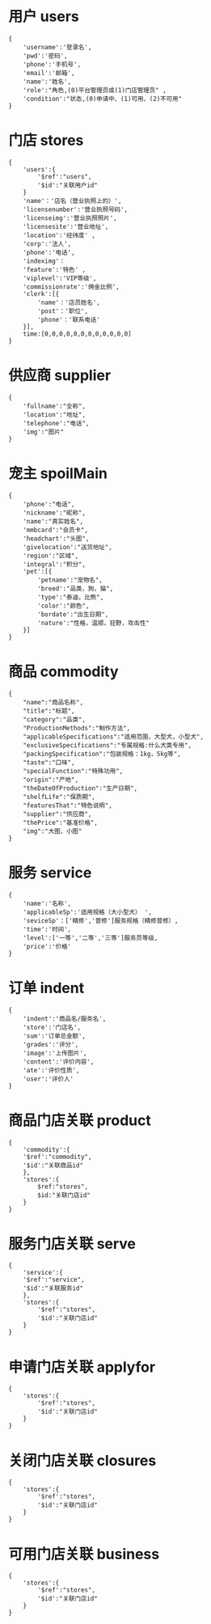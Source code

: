 # 用户 users
    {
        'username':'登录名',
        'pwd':'密码',
        'phone':'手机号',
        'email':'邮箱',
        'name':'姓名',
        'role':"角色,(0)平台管理员或(1)门店管理员" ,
        'condition':"状态,(0)申请中、(1)可用、(2)不可用"
    }
# 门店 stores
    {
        'users':{
            '$ref':"users",
            '$id':"关联用户id"
        }
        'name'：'店名（营业执照上的）',
        'licensenumber':'营业执照号码',
        'licenseimg':'营业执照照片',
        'licensesite':'营业地址',
        'location':'经纬度' ,
        'corp':'法人',
        'phone':'电话',
        'indeximg'： 
        'feature':'特色' ,
        'viplevel':'VIP等级',
        'commissionrate':'佣金比例',
        'clerk':[{
            'name'：'店员姓名',
            'post'：'职位',
            'phone'：'联系电话'
        }],
        time:[0,0,0,0,0,0,0,0,0,0,0,0]
    }
# 供应商 supplier
    {
        'fullname':"全称",
        'location':"地址",
        'telephone':"电话",
        'img':"图片"
    }
# 宠主 spoilMain
    {
        'phone':"电话",
        'nickname':"昵称",
        'name':"真实姓名",
        'mmbcard':"会员卡",
        'headchart':"头图",
        'givelocation':"送货地址",
        'region':"区域",
        'integral':"积分",
        'pet':[{
            'petname':"宠物名",
            'breed':"品类，狗，猫",
            'type':"泰迪，比熊",
            'color':"颜色",
            'bordate':"出生日期",
            'nature':"性格，温顺，狂野，攻击性"
        }]
    }
# 商品 commodity
    {
        "name":"商品名称",
        "title":"标题",
        "category":"品类",
        "ProductionMethods":"制作方法",
        "applicableSpecifications":"适用范围，大型犬，小型犬",
        "exclusiveSpecifications":"专属规格:什么犬类专用",
        "packingSpecification":"包装规格：1kg，5kg等",
        "taste":"口味",
        "specialFunction":"特殊功用",
        "origin":"产地",
        "theDateOfProduction":"生产日期",
        "shelfLife":"保质期",
        "featuresThat":"特色说明",
        "supplier":"供应商",
        "thePrice":"基准价格",
        "img":"大图，小图"
    }
# 服务 service
    {
        'name':'名称',
        'applicableSp':'适用规格（大小型犬） ',
        'seviceSp'：['精修','普修']服务规格（精修普修）,
        'time':'时间',
        'level':['一等','二等','三等']服务员等级,
        'price':'价格'
    }
# 订单 indent
    {
        'indent':'商品名/服务名',
        'store':'门店名',
        'sum':'订单总金额',
        'grades':'评分',
        'image':'上传图片',
        'content':'评价内容',
        'ate':'评价性质',
        'user':'评价人'
    }
# 商品门店关联 product 
    {
        'commodity':{
        '$ref':"commodity",
        '$id':"关联商品id"
        },
        'stores':{
            $ref:"stores",
            $id:"关联门店id"
        }
    }
# 服务门店关联 serve
    {
        'service':{
        '$ref':"service",
        '$id':"关联服务id"
        },
        'stores':{
            '$ref':"stores",
            '$id':"关联门店id"
        }
    }
# 申请门店关联 applyfor
    {
        'stores':{
            '$ref':"stores",
            '$id':"关联门店id"
        }
    }
# 关闭门店关联 closures
    {
        'stores':{
            '$ref':"stores",
            '$id':"关联门店id"
        }
    }
# 可用门店关联 business
    {
        'stores':{
            '$ref':"stores",
            '$id':"关联门店id"
        }
    }
